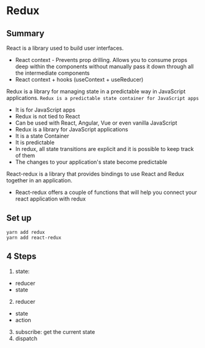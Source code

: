 # Redux
## Summary
React is a library used to build user interfaces.
* React context - Prevents prop drilling. Allows you to consume props deep within the components without manually pass it down through all the intermediate components
* React context + hooks (useContext + useReducer)

Redux is a library for managing state in a predictable way in JavaScript applications. `Redux is a predictable state container for JavaScript apps`
* It is for JavaScript apps
 * Redux is not tied to React
 * Can be used with React, Angular, Vue or even vanilla JavaScript
 * Redux is a library for JavaScript applications
* It is a state Container
* It is predictable
 * In redux, all state transitions are explicit and it is possible to keep track of them
 * The changes to your application's state become predictable

React-redux is a library that provides bindings to use React and Redux together in an application.
* React-redux offers a couple of functions that will help you connect your react application with redux

## Set up
```
yarn add redux
yarn add react-redux
```

## 4 Steps
1. state:
  * reducer
  * state
2. reducer
  * state
  * action
3. subscribe: get the current state
4. dispatch
